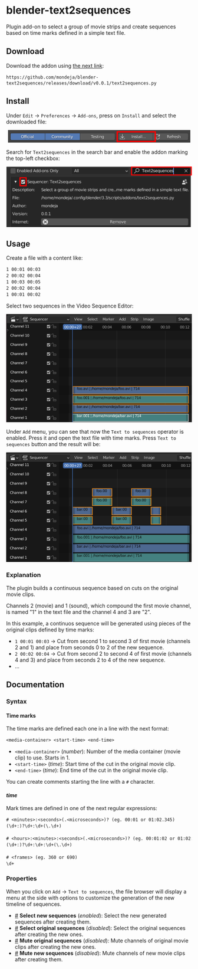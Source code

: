 # blender-text2sequences

Plugin add-on to select a group of movie strips and create sequences based on time marks defined in a simple text file.

## Download

Download the addon using [the next link](https://github.com/mondeja/blender-text2sequences/releases/download/v0.0.1/text2sequences.py):

```
https://github.com/mondeja/blender-text2sequences/releases/download/v0.0.1/text2sequences.py
```

## Install

Under `Edit` -> `Preferences` -> `Add-ons`, press on `Install` and select the
downloaded file:

<p align="center">
  <img src="images/install-button.png">
</p>

Search for `Text2sequences` in the search bar and enable the addon marking the
top-left checkbox:

<p align="center">
  <img src="images/enable-addon.png">
</p>

## Usage

Create a file with a content like:

```txt
1 00:01 00:03
2 00:02 00:04
1 00:03 00:05
2 00:02 00:04
1 00:01 00:02
```

Select two sequences in the Video Sequence Editor:

<p align="center">
  <img src="images/select-sequences.png">
</p>

Under `Add` menu, you can see that now the `Text to sequences` operator is enabled. Press it and open the text file with time marks. Press `Text to sequences` button and the result will be:

<p align="center">
  <img src="images/usage-result.png">
</p>

### Explanation

The plugin builds a continuous sequence based on cuts on the original movie clips.

Channels 2 (movie) and 1 (sound), which compound the first movie channel, is named "1" in the text file and the channel 4 and 3 are "2".

In this example, a continuos sequence will be generated using pieces of the original clips defined by time marks:

- `1 00:01 00:03` -> Cut from second 1 to second 3 of first movie (channels 2 and 1) and place from seconds 0 to 2 of the new sequence.
- `2 00:02 00:04` -> Cut from second 2 to second 4 of first movie (channels 4 and 3) and place from seconds 2 to 4 of the new sequence.
- ...

## Documentation

### Syntax

#### Time marks

The time marks are defined each one in a line with the next format:

```txt
<media-container> <start-time> <end-time>
```

- `<media-container>` (_number_): Number of the media container (movie clip) to use. Starts in 1.
- `<start-time>` (_time_): Start time of the cut in the original movie clip.
- `<end-time>` (_time_): End time of the cut in the original movie clip.

You can create comments starting the line with a `#` character.

#### _time_

Mark times are defined in one of the next regular expressions:

```txt
# <minutes>:<seconds>(.<microseconds>)? (eg. 00:01 or 01:02.345)
(\d+:)?\d+:\d+(\.\d+)

# <hours>:<minutes>:<seconds>(.<microseconds>)? (eg. 00:01:02 or 01:02:03.456)
(\d+:)?\d+:\d+:\d+(\.\d+)

# <frames> (eg. 360 or 690)
\d+
```

### Properties

When you click on `Add` -> `Text to sequences`, the file browser will display a menu at the side with options to customize the generation of the new timeline of sequences.

- <a href="#property-select_new_sequences">#</a> **Select new sequences** (_enabled_): Select the new generated sequences after creating them.
- <a href="#property-select_original_sequences">#</a> **Select original sequences** (_disabled_): Select the original sequences after creating the new ones.
- <a href="#property-mute_original_sequences">#</a> **Mute original sequences** (_disabled_): Mute channels of original movie clips after creating the new ones.
- <a href="#property-mute_new_sequences">#</a> **Mute new sequences** (_disabled_): Mute channels of new movie clips after creating them.
